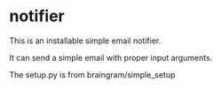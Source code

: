 notifier
========

This is an installable simple email notifier.

It can send a simple email with proper input arguments.

The setup.py is from braingram/simple_setup
